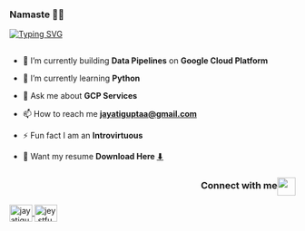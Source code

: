 ### Namaste 🙏🏼

[![Typing SVG](https://readme-typing-svg.demolab.com?font=Handjet&size=35&duration=4000&pause=1000&center=true&vCenter=true&width=435&lines=Data+Engineer;Python+Developer;Google+Cloud+Platform)](https://git.io/typing-svg)

<div>  
  <h2></h2>
  
  - 🔭 I’m currently building **Data Pipelines** on **Google Cloud Platform**

  - 🌱 I’m currently learning **Python**

  - 💬 Ask me about **GCP Services**

  - 📫 How to reach me **jayatiguptaa@gmail.com**

  - ⚡ Fun fact I am an **Introvirtuous**

  - 📄 Want my resume **Download Here [⬇](resume/Jayati_Gupta_Resume.pdf)**
  
  <h2></h2>
</div>

<!-- ═════════════════ ⋆★⋆ ═════════════════ -->


<h3 align="right">Connect with me<img align="center" src="https://gist.github.com/haldaranup/f89330e95dfca979a5bc9fd80602761f/raw/8a3d00dfc3aa37c26873bb154227e395ef77cdfa/handshake.gif" height="32px"></h3>


<p align="right">

  <a href="https://www.linkedin.com/in/jayatiguptaa" target="blank"><img align="center" src="https://raw.githubusercontent.com/rahuldkjain/github-profile-readme-generator/master/src/images/icons/Social/linked-in-alt.svg" alt="jayatigupta" height="30" width="40" />
  </a>
  <a href="https://instagram.com/jey.stfu" target="blank"><img align="center" src="https://raw.githubusercontent.com/rahuldkjain/github-profile-readme-generator/master/src/images/icons/Social/instagram.svg" alt="jey.stfu" height="30" width="40" />
</p>